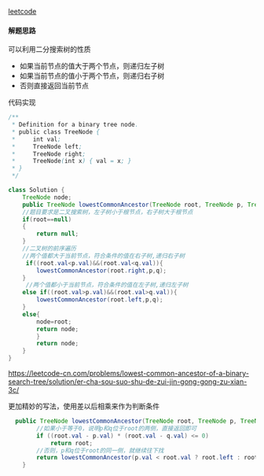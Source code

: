 [leetcode](https://leetcode-cn.com/problems/er-cha-sou-suo-shu-de-zui-jin-gong-gong-zu-xian-lcof/)

#### 解题思路

可以利用二分搜索树的性质

- 如果当前节点的值大于两个节点，则递归左子树
- 如果当前节点的值小于两个节点，则递归右子树
- 否则直接返回当前节点

代码实现

```java
/**
 * Definition for a binary tree node.
 * public class TreeNode {
 *     int val;
 *     TreeNode left;
 *     TreeNode right;
 *     TreeNode(int x) { val = x; }
 * }
 */

class Solution {
    TreeNode node;
    public TreeNode lowestCommonAncestor(TreeNode root, TreeNode p, TreeNode q) {
    //题目要求是二叉搜索树，左子树小于根节点，右子树大于根节点
    if(root==null)
    {
        return null;
    }
    //二叉树的前序遍历
    //两个值都大于当前节点，符合条件的值在右子树,递归右子树
     if((root.val<p.val)&&(root.val<q.val)){
        lowestCommonAncestor(root.right,p,q);
    }
     //两个值都小于当前节点，符合条件的值在左子树,递归左子树
    else if((root.val>p.val)&&(root.val>q.val)){ 
        lowestCommonAncestor(root.left,p,q);
    }
    else{
        node=root;
        return node;
        }
        return node;       
    }
}
```

https://leetcode-cn.com/problems/lowest-common-ancestor-of-a-binary-search-tree/solution/er-cha-sou-suo-shu-de-zui-jin-gong-gong-zu-xian-3c/

更加精妙的写法，使用差以后相乘来作为判断条件

```java
  public TreeNode lowestCommonAncestor(TreeNode root, TreeNode p, TreeNode q) {
        //如果小于等于0，说明p和q位于root的两侧，直接返回即可
        if ((root.val - p.val) * (root.val - q.val) <= 0)
            return root;
        //否则，p和q位于root的同一侧，就继续往下找
        return lowestCommonAncestor(p.val < root.val ? root.left : root.right, p, q);
    }
```

